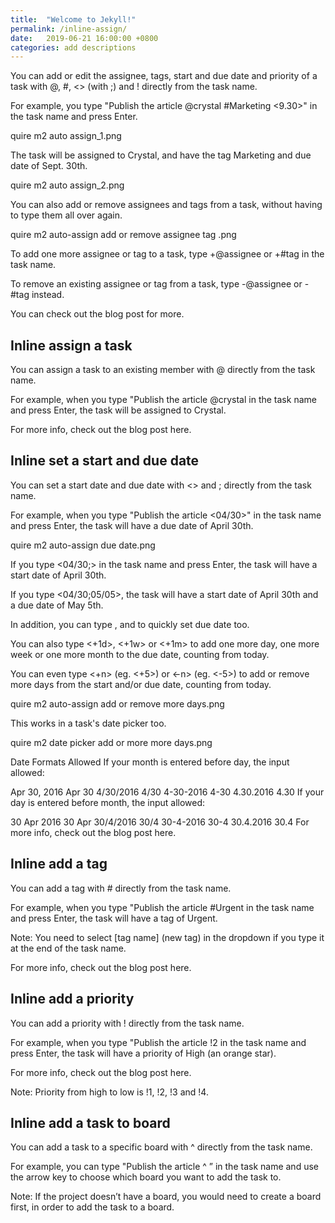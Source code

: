```yaml
---
title:  "Welcome to Jekyll!"
permalink: /inline-assign/
date:   2019-06-21 16:00:00 +0800
categories: add descriptions
---
```



You can add or edit the assignee, tags, start and due date and priority of a task with @, #, <> (with ;) and ! directly from the task name.

For example, you type "Publish the article @crystal #Marketing <9.30>" in the task name and press Enter.

quire m2 auto assign_1.png

The task will be assigned to Crystal, and have the tag Marketing and due date of Sept. 30th.

quire m2 auto assign_2.png

You can also add or remove assignees and tags from a task, without having to type them all over again.

quire m2 auto-assign add or remove assignee tag .png

To add one more assignee or tag to a task, type +@assignee or +#tag in the task name.

To remove an existing assignee or tag from a task, type -@assignee or -#tag instead.

You can check out the blog post for more.






## Inline assign a task

You can assign a task to an existing member with @ directly from the task name.

For example, when you type "Publish the article @crystal in the task name and press Enter, the task will be assigned to Crystal.

For more info, check out the blog post here.






## Inline set a start and due date

You can set a start date and due date with <> and ; directly from the task name.

For example, when you type "Publish the article <04/30>" in the task name and press Enter, the task will have a due date of April 30th.

quire m2 auto-assign due date.png

If you type <04/30;> in the task name and press Enter, the task will have a start date of April 30th.

If you type <04/30;05/05>, the task will have a start date of April 30th and a due date of May 5th.

In addition, you can type <today>, <tomorrow> and <next week> to quickly set due date too.

You can also type <+1d>, <+1w> or <+1m> to add one more day, one more week or one more month to the due date, counting from today.

You can even type <+n> (eg. <+5>) or <-n> (eg. <-5>) to add or remove more days from the start and/or due date, counting from today.

quire m2 auto-assign add or remove more days.png

This works in a task's date picker too.

quire m2 date picker add or more more days.png

Date Formats Allowed
If your month is entered before day, the input allowed:

Apr 30, 2016
Apr 30
4/30/2016
4/30
4-30-2016
4-30
4.30.2016
4.30
If your day is entered before month, the input allowed:

30 Apr 2016
30 Apr
30/4/2016
30/4
30-4-2016
30-4
30.4.2016
30.4
For more info, check out the blog post here.






## Inline add a tag
You can add a tag with # directly from the task name.

For example, when you type "Publish the article #Urgent in the task name and press Enter, the task will have a tag of Urgent.

Note: You need to select [tag name] (new tag) in the dropdown if you type it at the end of the task name.

For more info, check out the blog post here.








## Inline add a priority

You can add a priority with ! directly from the task name.

For example, when you type "Publish the article !2 in the task name and press Enter, the task will have a priority of High (an orange star).

For more info, check out the blog post here. 

Note: Priority from high to low is !1, !2, !3 and !4.






## Inline add a task to board
You can add a task to a specific board with ^ directly from the task name.

For example, you can type "Publish the article ^ ” in the task name and use the arrow key to choose which board you want to add the task to.

Note: If the project doesn’t have a board, you would need to create a board first, in order to add the task to a board. 
